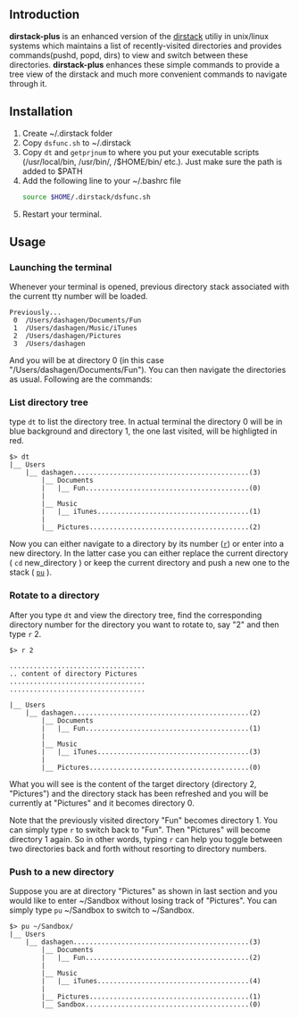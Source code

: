 ## Introduction
**dirstack-plus** is an enhanced version of the [dirstack](https://www.gnu.org/software/bash/manual/html_node/Directory-Stack-Builtins.html) utiliy in unix/linux systems which maintains a list of recently-visited directories and provides commands(pushd, popd, dirs) to view and switch between these directories. **dirstack-plus** enhances these simple commands to provide a tree view of the dirstack and much more convenient commands to navigate through it. 


## Installation 

1. Create ~/.dirstack folder
2. Copy `dsfunc.sh` to ~/.dirstack
3. Copy  `dt` and `getprjnum` to where you put your executable scripts (/usr/local/bin, /usr/bin/, /$HOME/bin/ etc.). Just make sure the path is added to $PATH
4. Add the following line to your ~/.bashrc file
   ```bash
   source $HOME/.dirstack/dsfunc.sh
   ```
5. Restart your terminal.


## Usage

### Launching the terminal
Whenever your terminal is opened, previous directory stack associated with the current tty number will be loaded. 
```
Previously...
 0  /Users/dashagen/Documents/Fun
 1  /Users/dashagen/Music/iTunes
 2  /Users/dashagen/Pictures
 3  /Users/dashagen

```
And you will be at directory 0 (in this case "/Users/dashagen/Documents/Fun"). You can then navigate the directories as usual. Following are the commands:

### List directory tree
type `dt` to list the directory tree. In actual terminal the directory 0 will be in blue background and directory 1, the one last visited, will be highligted in red.
```
$> dt
|__ Users
    |__ dashagen............................................(3)
        |__ Documents
        |   |__ Fun.........................................(0)
        |   
        |__ Music
        |   |__ iTunes......................................(1)
        |   
        |__ Pictures........................................(2)

```
Now you can either navigate to a directory by its number ([`r`](#rotate-to-a-directory)) or enter into a new directory. In the latter case you can either replace the current directory ( `cd` new_directory )  or keep the current directory and push a new one to the stack ( [`pu`](#push-to-a-new-directory) ).

### Rotate to a directory
After you type `dt` and view the directory tree, find the corresponding directory number for the directory you want to rotate to, say "2" and then type `r` 2.

```
$> r 2

..................................
.. content of directory Pictures
..................................
..................................

|__ Users
    |__ dashagen............................................(2)
        |__ Documents
        |   |__ Fun.........................................(1)
        |
        |__ Music
        |   |__ iTunes......................................(3)
        |
        |__ Pictures........................................(0)

```
What you will see is the content of the target directory (directory 2, "Pictures") and the directory stack has been refreshed and you will be currently at "Pictures" and it becomes directory 0.

Note that the previously visited directory "Fun" becomes directory 1. You can simply type `r` to switch back to "Fun". Then "Pictures" will become directory 1 again. So in other words, typing `r` can help you toggle between two directories back and forth without resorting to directory numbers.


### Push to a new directory

Suppose you are at directory "Pictures" as shown in last section and you would like to enter ~/Sandbox without losing track of "Pictures". You can simply type `pu` ~/Sandbox to switch to ~/Sandbox.

```
$> pu ~/Sandbox/
|__ Users
    |__ dashagen............................................(3)
        |__ Documents
        |   |__ Fun.........................................(2)
        |   
        |__ Music
        |   |__ iTunes......................................(4)
        |   
        |__ Pictures........................................(1)
        |__ Sandbox.........................................(0)
```


